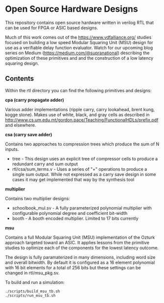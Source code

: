 # Open Source Hardware Designs

This repository contains open source hardware written in verilog RTL that can be used for FPGA or ASIC based designs. 

Much of this work comes out of the https://www.vdfalliance.org/ studies focused on building a low speed Modular Squaring Unit (MSU) design for use as a verifiable delay function evaluator. Watch for our upcoming blog series on Medium (https://medium.com/@supranational) describing the optimization of these primitives and and the construction of a low latency squaring design.

## Contents

Within the rtl directory you can find the following primitives and designs:

**cpa (carry propagate adder)**

Various adder implementations (ripple carry, carry lookahead, brent kung, kogge stone). Makes use of white, black, and gray cells as described in http://www.cs.um.edu.mt/gordon.pace/Teaching/FunctionalHDLs/prefix.pdf and elsewhere. 

**csa (carry save adder)**

Contains two approaches to compression trees which produce the sum of N inputs. 
- tree - This design uses an explicit tree of compressor cells to produce a redundant carry and sum output
- rtl/csa/sum_terms.v - Uses a series of "+" operations to produce a single sum output. While not expressed as a carry save design in some cases it may get implemented that way by the synthesis tool

**multiplier**

Contains two multiplier designs:
- schoolbook_mul.sv - A fully parameterized polynomial multiplier with configurable polynomial degree and coefficient bit-width
- booth - A booth encoded multiplier. Limited to 17 bits currently

**msu**

Contains a full Modular Squaring Unit (MSU) implementation of the Ozturk approach targeted toward an ASIC. It applies lessons from the primitive studies to optimize each of the components for the lowest latency outcome. 

The design is fully paramaterized in many dimensions, including word size and overall bitwidth. By default it is configured as a 16 element polynomial with 16 bit elements for a total of 256 bits but these settings can be changed in rtl/msu_pkg.sv.

To build and run a simulation:
```
./scripts/build_msu_tb.sh
./scripts/run_msu_tb.sh
```
